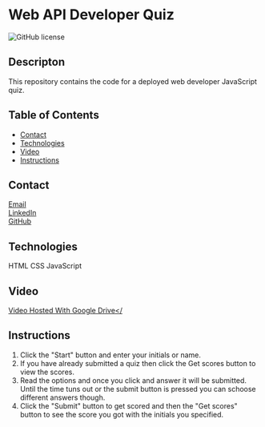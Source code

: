 # Web API Developer Quiz
![GitHub license](https://img.shields.io/badge/license-MIT-blue.svg)
## Descripton
This repository contains the code for a deployed web developer JavaScript quiz. 

## Table of Contents
* [Contact](#contact)
* [Technologies](#technologies)  
* [Video](#video)
* [Instructions](#instructions)

## Contact
<a href="mailto: matthewbrignola@du.edu">Email</a> <br>
<a href="https://www.linkedin.com/in/matthewbrignola/">LinkedIn</a> <br>
<a href="https://github.com/PrismaticDevelopmentStudios">GitHub</a> <br>
## Technologies
HTML
CSS
JavaScript
## Video
<a href="">Video Hosted With Google Drive</<a>
## Instructions
<ol>
  <li>Click the "Start" button and enter your initials or name.</li>
  <li>If you have already submitted a quiz then click the Get scores button to view the scores.</li>
  <li>Read the options and once you click and answer it will be submitted. Until the time tuns out or the submit button is pressed you can schoose different answers though.</li>
  <li>Click the "Submit" button to get scored and then the "Get scores" button to see the score you got with the initials you specified.</li>
 <ol>


